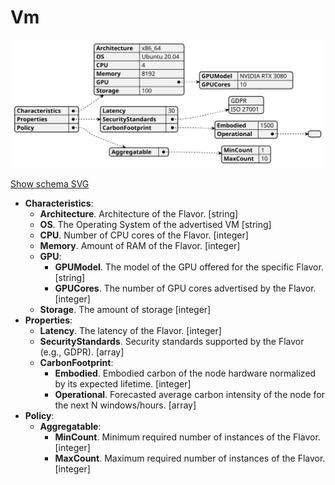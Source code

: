 # Vm

![Example SVG](../../svg/models/examples/flavor-types/vm.svg)

[Show schema SVG](../../svg/models/schemas/flavor-types/vm.svg)

- **Characteristics**:
  - **Architecture**. Architecture of the Flavor. [string]
  - **OS**. The Operating System of the advertised VM [string]
  - **CPU**. Number of CPU cores of the Flavor. [integer]
  - **Memory**. Amount of RAM of the Flavor. [integer]
  - **GPU**:
    - **GPUModel**. The model of the GPU offered for the specific Flavor. [string]
    - **GPUCores**. The number of GPU cores advertised by the Flavor. [integer]
  - **Storage**. The amount of storage [integer]
- **Properties**:
  - **Latency**. The latency of the Flavor. [integer]
  - **SecurityStandards**. Security standards supported by the Flavor (e.g., GDPR). [array]
  - **CarbonFootprint**:
    - **Embodied**. Embodied carbon of the node hardware normalized by its expected lifetime. [integer]
    - **Operational**. Forecasted average carbon intensity of the node for the next N windows/hours. [array]
- **Policy**:
  - **Aggregatable**:
    - **MinCount**. Minimum required number of instances of the Flavor. [integer]
    - **MaxCount**. Maximum required number of instances of the Flavor. [integer]